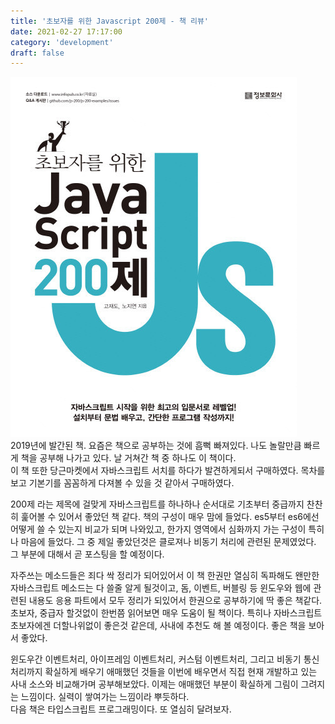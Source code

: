 ```yaml
---
title: '초보자를 위한 Javascript 200제 - 책 리뷰'
date: 2021-02-27 17:17:00
category: 'development'
draft: false
---
```


![](./images/javascript-200.jpg)
<br/>
2019년에 발간된 책. 요즘은 책으로 공부하는 것에 흠뻑 빠져있다. 나도 놀랄만큼 빠르게 책을 공부해 나가고 있다. 날 거쳐간 책 중 하나도 이 책이다.<br/>
이 책 또한 당근마켓에서 자바스크립트 서치를 하다가 발견하게되서 구매하였다. 목차를 보고 기본기를 꼼꼼하게 다져볼 수 있을 것 같아서 구매하였다.<br />

200제 라는 제목에 걸맞게 자바스크립트를 하나하나 순서대로 기초부터 중급까지 찬찬히 훑어볼 수 있어서 좋았던 책 같다. 책의 구성이 매우 맘에 들었다.
es5부터 es6에선 어떻게 쓸 수 있는지 비교가 되며 나와있고, 한가지 영역에서 심화까지 가는 구성이 특히나 마음에 들었다. 그 중 제일 좋았던것은 클로져나 비동기 처리에 관련된 문제였었다. 그 부분에 대해서 곧 포스팅을 할 예정이다.<br/>

자주쓰는 메소드들은 죄다 싹 정리가 되어있어서 이 책 한권만 열심히 독파해도 왠만한 자바스크립트 메소드는 다 쓸줄 알게 될것이고, 돔, 이벤트, 버블링 등 윈도우와 웹에 관련된 내용도 응용 파트에서 모두 정리가 되있어서 한권으로 공부하기에 딱 좋은 책같다. 초보자, 중급자 할것없이 한번쯤 읽어보면 매우 도움이 될 책이다. 특히나 자바스크립트 초보자에겐 더할나위없이 좋은것 같은데, 사내에 추천도 해 볼 예정이다. 좋은 책을 보아서 좋았다. <br/>

윈도우간 이벤트처리, 아이프레임 이벤트처리, 커스텀 이벤트처리, 그리고 비동기 통신 처리까지 확실하게 배우기 애매했던 것들을 이번에 배우면서 직접 현재 개발하고 있는 사내 소스와 비교해가며 공부해보았다. 이제는 애매했던 부분이 확실하게 그림이 그려지는 느낌이다. 실력이 쌓여가는 느낌이라 뿌듯하다. <br/>
다음 책은 타입스크립트 프로그래밍이다. 또 열심히 달려보자.
<br/><br/><br/>
